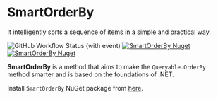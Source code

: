 # SmartOrderBy
It intelligently sorts a sequence of items in a simple and practical way.

![GitHub Workflow Status (with event)](https://img.shields.io/github/actions/workflow/status/byerlikaya/SmartOrderBy/dotnet.yml)
[![SmartOrderBy Nuget](https://img.shields.io/nuget/v/SmartOrderBy)](https://www.nuget.org/packages/SmartOrderBy)
[![SmartOrderBy Nuget](https://img.shields.io/nuget/dt/SmartOrderBy)](https://www.nuget.org/packages/SmartOrderBy)

**SmartOrderBy** is a method that aims to make the `Queryable.OrderBy` method smarter and is based on the foundations of .NET.

Install `SmartOrderBy` NuGet package from [here](https://www.nuget.org/packages/SmartOrderBy/).
